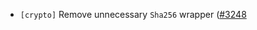 - `[crypto]` Remove unnecessary `Sha256` wrapper
  ([\#3248](https://github.com/cometbft/cometbft/pull/3248)

